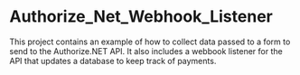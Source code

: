 # Authorize_Net_Webhook_Listener

This project contains an example of how to collect data passed to a form to send to the Authorize.NET API. It also includes a webbook listener for the API that updates a database to keep track of payments.
